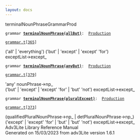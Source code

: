 ```yaml
---
layout: docs
---
```

<span class="title">terminalNounPhrase</span><span class="type">GrammarProd</span>

`grammar `**[`terminalNounPhrase(allBut)`](../object/terminalNounPhrase(allBut).html)**` :   `[`Production`](../object/Production.html)

[`grammar.t`](../file/grammar.t.html)`[`[`365`](../source/grammar.t.html#365)`]`



('all' \| 'everything') ('but' \| 'except' \| 'except' 'for')  
exceptList-\>except\_  



`grammar `**[`terminalNounPhrase(anyBut)`](../object/terminalNounPhrase(anyBut).html)**` :   `[`Production`](../object/Production.html)

[`grammar.t`](../file/grammar.t.html)`[`[`379`](../source/grammar.t.html#379)`]`



'any' nounPhrase-\>np\_  
('but' \| 'except' \| 'except' 'for' \| 'but' 'not')
exceptList-\>except\_  



`grammar `**[`terminalNounPhrase(pluralExcept)`](../object/terminalNounPhrase(pluralExcept).html)**` :   `[`Production`](../object/Production.html)

[`grammar.t`](../file/grammar.t.html)`[`[`373`](../source/grammar.t.html#373)`]`



(qualifiedPluralNounPhrase-\>np\_ \| detPluralNounPhrase-\>np\_)  
('except' \| 'except' 'for' \| 'but' \| 'but' 'not')
exceptList-\>except\_  
Adv3Lite Library Reference Manual  
Generated on 15/03/2023 from adv3Lite version 1.6.1


